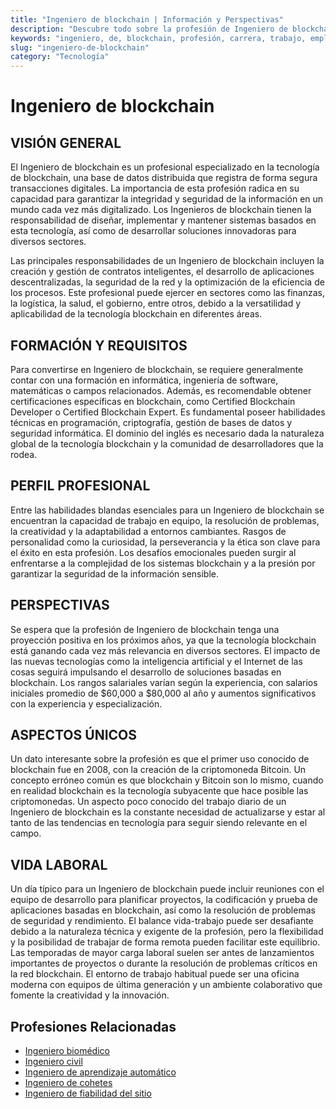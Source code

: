 ```yaml
---
title: "Ingeniero de blockchain | Información y Perspectivas"
description: "Descubre todo sobre la profesión de Ingeniero de blockchain, incluyendo responsabilidades, requisitos y oportunidades."
keywords: "ingeniero, de, blockchain, profesión, carrera, trabajo, empleo"
slug: "ingeniero-de-blockchain"
category: "Tecnología"
---
```


# Ingeniero de blockchain

## VISIÓN GENERAL

El Ingeniero de blockchain es un profesional especializado en la tecnología de blockchain, una base de datos distribuida que registra de forma segura transacciones digitales. La importancia de esta profesión radica en su capacidad para garantizar la integridad y seguridad de la información en un mundo cada vez más digitalizado. Los Ingenieros de blockchain tienen la responsabilidad de diseñar, implementar y mantener sistemas basados en esta tecnología, así como de desarrollar soluciones innovadoras para diversos sectores.

Las principales responsabilidades de un Ingeniero de blockchain incluyen la creación y gestión de contratos inteligentes, el desarrollo de aplicaciones descentralizadas, la seguridad de la red y la optimización de la eficiencia de los procesos. Este profesional puede ejercer en sectores como las finanzas, la logística, la salud, el gobierno, entre otros, debido a la versatilidad y aplicabilidad de la tecnología blockchain en diferentes áreas.

## FORMACIÓN Y REQUISITOS

Para convertirse en Ingeniero de blockchain, se requiere generalmente contar con una formación en informática, ingeniería de software, matemáticas o campos relacionados. Además, es recomendable obtener certificaciones específicas en blockchain, como Certified Blockchain Developer o Certified Blockchain Expert. Es fundamental poseer habilidades técnicas en programación, criptografía, gestión de bases de datos y seguridad informática. El dominio del inglés es necesario dada la naturaleza global de la tecnología blockchain y la comunidad de desarrolladores que la rodea.

## PERFIL PROFESIONAL

Entre las habilidades blandas esenciales para un Ingeniero de blockchain se encuentran la capacidad de trabajo en equipo, la resolución de problemas, la creatividad y la adaptabilidad a entornos cambiantes. Rasgos de personalidad como la curiosidad, la perseverancia y la ética son clave para el éxito en esta profesión. Los desafíos emocionales pueden surgir al enfrentarse a la complejidad de los sistemas blockchain y a la presión por garantizar la seguridad de la información sensible.

## PERSPECTIVAS

Se espera que la profesión de Ingeniero de blockchain tenga una proyección positiva en los próximos años, ya que la tecnología blockchain está ganando cada vez más relevancia en diversos sectores. El impacto de las nuevas tecnologías como la inteligencia artificial y el Internet de las cosas seguirá impulsando el desarrollo de soluciones basadas en blockchain. Los rangos salariales varían según la experiencia, con salarios iniciales promedio de $60,000 a $80,000 al año y aumentos significativos con la experiencia y especialización.

## ASPECTOS ÚNICOS

Un dato interesante sobre la profesión es que el primer uso conocido de blockchain fue en 2008, con la creación de la criptomoneda Bitcoin. Un concepto erróneo común es que blockchain y Bitcoin son lo mismo, cuando en realidad blockchain es la tecnología subyacente que hace posible las criptomonedas. Un aspecto poco conocido del trabajo diario de un Ingeniero de blockchain es la constante necesidad de actualizarse y estar al tanto de las tendencias en tecnología para seguir siendo relevante en el campo.

## VIDA LABORAL

Un día típico para un Ingeniero de blockchain puede incluir reuniones con el equipo de desarrollo para planificar proyectos, la codificación y prueba de aplicaciones basadas en blockchain, así como la resolución de problemas de seguridad y rendimiento. El balance vida-trabajo puede ser desafiante debido a la naturaleza técnica y exigente de la profesión, pero la flexibilidad y la posibilidad de trabajar de forma remota pueden facilitar este equilibrio. Las temporadas de mayor carga laboral suelen ser antes de lanzamientos importantes de proyectos o durante la resolución de problemas críticos en la red blockchain. El entorno de trabajo habitual puede ser una oficina moderna con equipos de última generación y un ambiente colaborativo que fomente la creatividad y la innovación.
## Profesiones Relacionadas

- [Ingeniero biomédico](/profesiones/ingeniero-biomedico/)
- [Ingeniero civil](/profesiones/ingeniero-civil/)
- [Ingeniero de aprendizaje automático](/profesiones/ingeniero-de-aprendizaje-automatico/)
- [Ingeniero de cohetes](/profesiones/ingeniero-de-cohetes/)
- [Ingeniero de fiabilidad del sitio](/profesiones/ingeniero-de-fiabilidad-del-sitio/)

